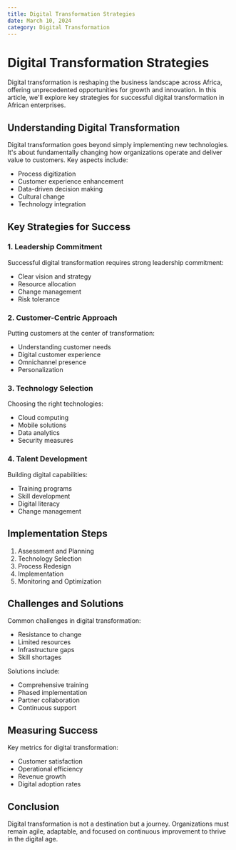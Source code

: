 ```yaml
---
title: Digital Transformation Strategies
date: March 10, 2024
category: Digital Transformation
---
```


# Digital Transformation Strategies

Digital transformation is reshaping the business landscape across Africa, offering unprecedented opportunities for growth and innovation. In this article, we'll explore key strategies for successful digital transformation in African enterprises.

## Understanding Digital Transformation

Digital transformation goes beyond simply implementing new technologies. It's about fundamentally changing how organizations operate and deliver value to customers. Key aspects include:

- Process digitization
- Customer experience enhancement
- Data-driven decision making
- Cultural change
- Technology integration

## Key Strategies for Success

### 1. Leadership Commitment

Successful digital transformation requires strong leadership commitment:

- Clear vision and strategy
- Resource allocation
- Change management
- Risk tolerance

### 2. Customer-Centric Approach

Putting customers at the center of transformation:

- Understanding customer needs
- Digital customer experience
- Omnichannel presence
- Personalization

### 3. Technology Selection

Choosing the right technologies:

- Cloud computing
- Mobile solutions
- Data analytics
- Security measures

### 4. Talent Development

Building digital capabilities:

- Training programs
- Skill development
- Digital literacy
- Change management

## Implementation Steps

1. Assessment and Planning
2. Technology Selection
3. Process Redesign
4. Implementation
5. Monitoring and Optimization

## Challenges and Solutions

Common challenges in digital transformation:

- Resistance to change
- Limited resources
- Infrastructure gaps
- Skill shortages

Solutions include:

- Comprehensive training
- Phased implementation
- Partner collaboration
- Continuous support

## Measuring Success

Key metrics for digital transformation:

- Customer satisfaction
- Operational efficiency
- Revenue growth
- Digital adoption rates

## Conclusion

Digital transformation is not a destination but a journey. Organizations must remain agile, adaptable, and focused on continuous improvement to thrive in the digital age. 